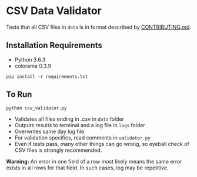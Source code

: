 # CSV Data Validator

Tests that all CSV files in `data` is in format described by [CONTRIBUTING.md](https://github.com/lahoffm/aclu-bail-reform/blob/master/CONTRIBUTING.md).

## Installation Requirements
- Python 3.6.3
- colorama 0.3.9

```
pip install -r requirements.txt
```

## To Run

```
python csv_validator.py
```

- Validates all files ending in *.csv* in `data` folder
- Outputs results to terminal and a log file in `logs` folder
- Overwrites same day log file
- For validation specifics, read comments in `validator.py`
- Even if tests pass, many other things can go wrong, so eyeball check of CSV files is strongly recommended.

**Warning:** An error in one field of a row most likely means the same error exists in all rows for that field. In such cases, log may be repetitive.